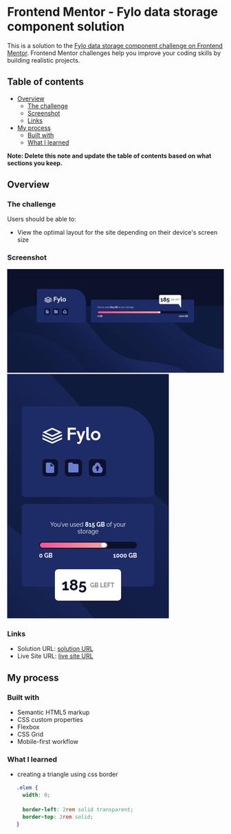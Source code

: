 # Frontend Mentor - Fylo data storage component solution

This is a solution to the [Fylo data storage component challenge on Frontend Mentor](https://www.frontendmentor.io/challenges/fylo-data-storage-component-1dZPRbV5n). Frontend Mentor challenges help you improve your coding skills by building realistic projects. 

## Table of contents

- [Overview](#overview)
  - [The challenge](#the-challenge)
  - [Screenshot](#screenshot)
  - [Links](#links)
- [My process](#my-process)
  - [Built with](#built-with)
  - [What I learned](#what-i-learned)

**Note: Delete this note and update the table of contents based on what sections you keep.**

## Overview

### The challenge

Users should be able to:

- View the optimal layout for the site depending on their device's screen size

### Screenshot

![Desktop](./design/screenshots/desktop.png)
![Mobile](./design/screenshots/mobile.png)

### Links

- Solution URL: [solution URL](https://www.frontendmentor.io/solutions/fylodatastoragecomponent-eSlK_gsXa)
- Live Site URL: [live site URL](https://fylo-data-storage-component-two-xi.vercel.app/)

## My process

### Built with

- Semantic HTML5 markup
- CSS custom properties
- Flexbox
- CSS Grid
- Mobile-first workflow

### What I learned
  - creating a triangle using css border
  ```css
     .elem {
       width: 0;
       
       border-left: 2rem solid transparent;
       border-top: 2rem solid;
     }
  ```

